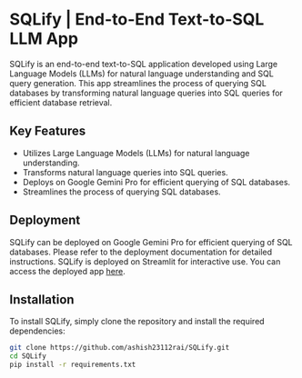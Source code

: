 # SQLify | End-to-End Text-to-SQL LLM App

SQLify is an end-to-end text-to-SQL application developed using Large Language Models (LLMs) for natural language understanding and SQL query generation. This app streamlines the process of querying SQL databases by transforming natural language queries into SQL queries for efficient database retrieval.

## Key Features

- Utilizes Large Language Models (LLMs) for natural language understanding.
- Transforms natural language queries into SQL queries.
- Deploys on Google Gemini Pro for efficient querying of SQL databases.
- Streamlines the process of querying SQL databases.


## Deployment

SQLify can be deployed on Google Gemini Pro for efficient querying of SQL databases. Please refer to the deployment documentation for detailed instructions.
SQLify is deployed on Streamlit for interactive use. You can access the deployed app [here](https://sqlify.onrender.com/).

## Installation

To install SQLify, simply clone the repository and install the required dependencies:

```bash
git clone https://github.com/ashish23112rai/SQLify.git
cd SQLify
pip install -r requirements.txt